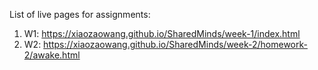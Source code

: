 List of live pages for assignments:

1. W1: https://xiaozaowang.github.io/SharedMinds/week-1/index.html
2. W2: https://xiaozaowang.github.io/SharedMinds/week-2/homework-2/awake.html
